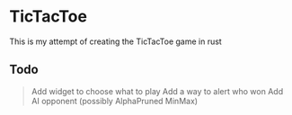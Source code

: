 # TicTacToe
This is my attempt of creating the TicTacToe game in rust

## Todo
 > Add widget to choose what to play
 > Add a way to alert who won
 > Add AI opponent (possibly AlphaPruned MinMax)